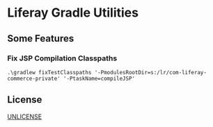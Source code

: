# Liferay Gradle Utilities

## Some Features

### Fix JSP Compilation Classpaths

```posh
.\gradlew fixTestClasspaths '-PmodulesRootDir=s:/lr/com-liferay-commerce-private' '-PtaskName=compileJSP'
```

## License

[UNLICENSE](./UNLICENSE)